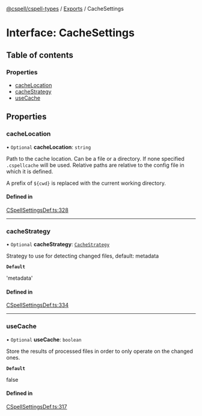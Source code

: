 [@cspell/cspell-types](../README.md) / [Exports](../modules.md) / CacheSettings

# Interface: CacheSettings

## Table of contents

### Properties

- [cacheLocation](CacheSettings.md#cachelocation)
- [cacheStrategy](CacheSettings.md#cachestrategy)
- [useCache](CacheSettings.md#usecache)

## Properties

### cacheLocation

• `Optional` **cacheLocation**: `string`

Path to the cache location. Can be a file or a directory.
If none specified `.cspellcache` will be used.
Relative paths are relative to the config file in which it
is defined.

A prefix of `${cwd}` is replaced with the current working directory.

#### Defined in

[CSpellSettingsDef.ts:328](https://github.com/streetsidesoftware/cspell/blob/aeb24c4/packages/cspell-types/src/CSpellSettingsDef.ts#L328)

___

### cacheStrategy

• `Optional` **cacheStrategy**: [`CacheStrategy`](../modules.md#cachestrategy)

Strategy to use for detecting changed files, default: metadata

**`Default`**

'metadata'

#### Defined in

[CSpellSettingsDef.ts:334](https://github.com/streetsidesoftware/cspell/blob/aeb24c4/packages/cspell-types/src/CSpellSettingsDef.ts#L334)

___

### useCache

• `Optional` **useCache**: `boolean`

Store the results of processed files in order to only operate on the changed ones.

**`Default`**

false

#### Defined in

[CSpellSettingsDef.ts:317](https://github.com/streetsidesoftware/cspell/blob/aeb24c4/packages/cspell-types/src/CSpellSettingsDef.ts#L317)

